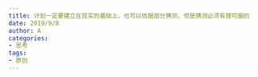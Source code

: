 ```yaml
---
title: 计划一定要建立在现实的基础上，也可以依据部分猜测，但是猜测必须有理可据的
date: 2019/9/8
author: A
categories:
- 思考
tags:
- 原创
---
```

